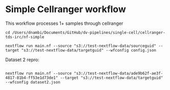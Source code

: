 # Simple Cellranger workflow

This workflow processes 1+ samples through cellranger

```
cd /Users/dnambi/Documents/GitHub/dv-pipelines/single-cell/cellranger-tds-irc/nf-simple 

nextflow run main.nf --source "s3://test-nextflow-data/sourceguid" --target "s3://test-nextflow-data/targetguid" --wfconfig config.json

```

Dataset 2 repro:

```

nextflow run main.nf --source "s3://test-nextflow-data/ade9b62f-ae3f-4817-81b4-ff53e1d73de1" --target "s3://test-nextflow-data/targetguid" --wfconfig dataset2.json

```